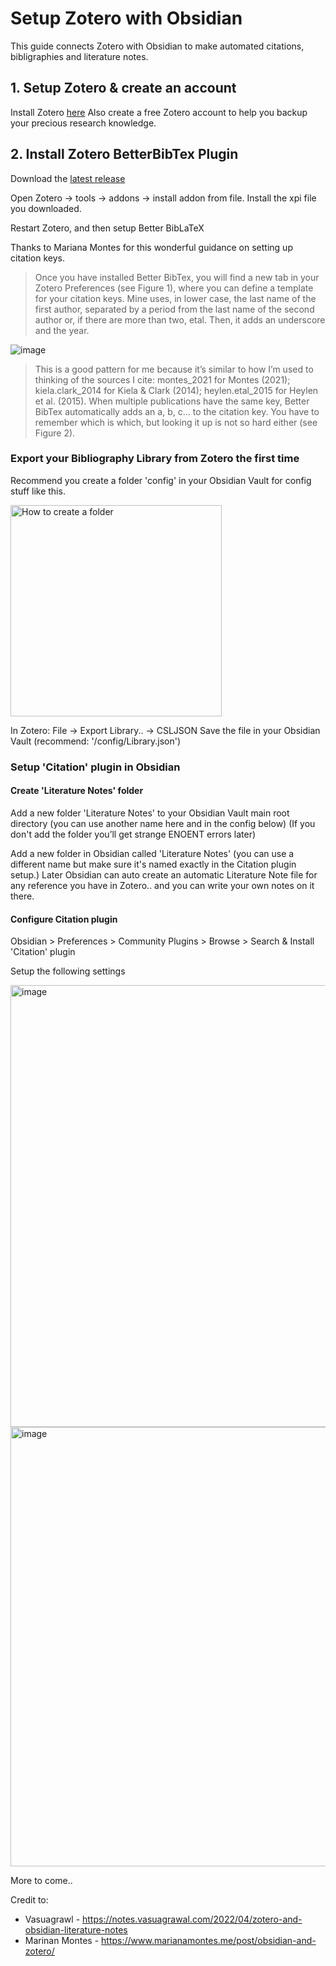 # Setup Zotero with Obsidian

This guide connects Zotero with Obsidian to make automated citations, bibligraphies and literature notes.

## 1. Setup Zotero & create an account

Install Zotero [here](https://www.zotero.org)
Also create a free Zotero account to help you backup your precious research knowledge.

## 2. Install Zotero BetterBibTex Plugin

Download the [latest release](https://github.com/retorquere/zotero-better-bibtex/releases/latest)

Open Zotero -> tools -> addons -> install addon from file. Install the xpi file you downloaded.

Restart Zotero, and then setup Better BibLaTeX

Thanks to Mariana Montes for this wonderful guidance on setting up citation keys.

> Once you have installed Better BibTex, you will find a new tab in your Zotero Preferences (see Figure 1), where you can define a template for your citation keys. Mine uses, in lower case, the last name of the first author, separated by a period from the last name of the second author or, if there are more than two, etal. Then, it adds an underscore and the year.

![image](https://user-images.githubusercontent.com/114459/197723985-8714f150-1507-42ff-ba77-8a9d35fe9fce.png)

> This is a good pattern for me because it’s similar to how I’m used to thinking of the sources I cite: montes_2021 for Montes (2021); kiela.clark_2014 for Kiela & Clark (2014); heylen.etal_2015 for Heylen et al. (2015). When multiple publications have the same key, Better BibTex automatically adds an a, b, c… to the citation key. You have to remember which is which, but looking it up is not so hard either (see Figure 2).


### Export your Bibliography Library from Zotero the first time

Recommend you create a folder 'config' in your Obsidian Vault for config stuff like this.

<img width="338" alt="How to create a folder" src="https://user-images.githubusercontent.com/114459/197720840-b52105e4-c9f2-4ed3-97c0-4b1dd1d3d048.png">

In Zotero: File -> Export Library.. -> CSLJSON
Save the file in your Obsidian Vault (recommend: '/config/Library.json')

### Setup 'Citation' plugin in Obsidian


#### Create 'Literature Notes' folder
Add a new folder 'Literature Notes' to your Obsidian Vault main root directory (you can use another name here and in the config below)
(If you don't add the folder you’ll get strange ENOENT errors later)

Add a new folder in Obsidian called 'Literature Notes' (you can use a different name but make sure it's named exactly in the Citation plugin setup.)
Later Obsidian can auto create an automatic Literature Note file for any reference you have in Zotero.. and you can write your own notes on it there.

#### Configure Citation plugin

Obsidian > Preferences > Community Plugins > Browse > Search & Install 'Citation' plugin

Setup the following settings

<img width="707" alt="image" src="https://user-images.githubusercontent.com/114459/197720197-737b4ec0-cbae-43df-b41c-d00630c5bd22.png">
<img width="703" alt="image" src="https://user-images.githubusercontent.com/114459/197720264-99e5dd10-f761-4f8d-8495-665aa9d3633e.png">


More to come..

Credit to:

* Vasuagrawl - https://notes.vasuagrawal.com/2022/04/zotero-and-obsidian-literature-notes
* Marinan Montes - https://www.marianamontes.me/post/obsidian-and-zotero/

